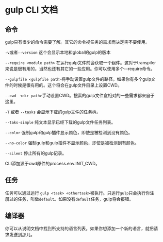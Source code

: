 # gulp CLI 文档 #

## 命令 ##

gulp只有很少的命令需要了解。其它的命令视任务的需求而决定需不要使用。

`-v`或者`--version` 这个会显示本地和global的gulp的版本

`--require <module path>` 在运行gulp文件前会获取一个组件。这对于transpiler来说是很有用的，当然也还有其它的一些应用。你可以使用多个--require命令。

`--gulpfile <gulpfile path>`将手动设置gulp文件的路径。如果你有多个gulp文件的时候是很有用的。这个将会在gulp文件目录上设置CWD。

`--cwd  <dir path>`手动设置CWD。搜索的gulp文件盒相对的一些需求都来自于这里。

`-T` 或者 `--tasks` 会显示下载的gulp文件的任务树。

`--taks-simple` 纯文本显示已经下载的gulp文件任务列表。

`--color` 强制gulp和gulp插件显示颜色，即使是被检测到没有颜色。

`--no-color` 强制gulp和gulp插件不显示颜色，即使是被检测到有颜色。

`--silent` 停止所有的gulp记录。

CLI添加源于cwd原件的process.env.INIT_CWD。

## 任务 ##

任务可以通过运行 `gulp <task> <othertask>`被执行。只运行`gulp`只会执行你注册过的任务，叫做`default`。如果没有`default`任务，gulp将会报错。

## 编译器 ##

你可以从说明文档中找到所支持的语言列表。如果你想添加一个新的语言，就把请求发送到那儿。
